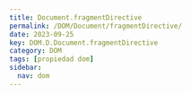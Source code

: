```yaml
---
title: Document.fragmentDirective
permalink: /DOM/Document/fragmentDirective/
date: 2023-09-25
key: DOM.D.Document.fragmentDirective
category: DOM
tags: [propiedad dom]
sidebar:
  nav: dom
---
```

